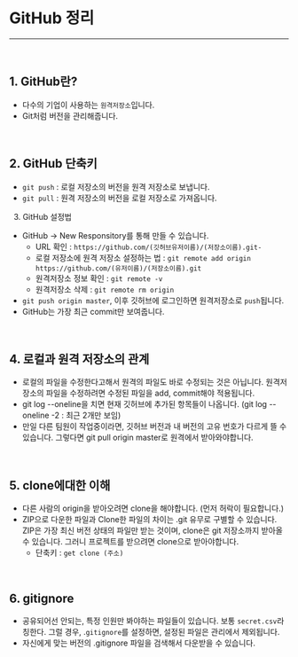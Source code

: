 # GitHub 정리
***

&nbsp;
## 1. GitHub란?
- 다수의 기업이 사용하는 ```원격저장소```입니다.
- Git처럼 버전을 관리해줍니다.

&nbsp;
## 2. GitHub 단축키
- ```git push``` : 로컬 저장소의 버전을 원격 저장소로 보냅니다.
- ```git pull``` : 원격 저장소의 버전을 로컬 저장소로 가져옵니다.

&nbsp;
3. GitHub 설정법

- GitHub → New Responsitory를 통해 만들 수 있습니다.
    - URL 확인 : ```https://github.com/(깃허브유저이름)/(저장소이름).git-``` 
    - 로컬 저장소에 원격 저장소 설정하는 법 : ```git remote add origin https://github.com/(유저이름)/(저장소이름).git```
    - 원격저장소 정보 확인 : ```git remote -v```
    - 원격저장소 삭제 : ```git remote rm origin```
- ```git push origin master```, 이후 깃허브에 로그인하면 원격저장소로 ```push```됩니다.
- GitHub는 가장 최근 commit만 보여줍니다.

&nbsp;
## 4. 로컬과 원격 저장소의 관계
- 로컬의 파일을 수정한다고해서 원격의 파일도 바로 수정되는 것은 아닙니다. 원격저장소의 파일을 수정하려면 수정된 파일을 add, commit해야 적용됩니다.
- git log --oneline을 치면 현재 깃허브에 추가된 항목들이 나옵니다.
(git log --oneline -2 : 최근 2개만 보임)
- 만일 다른 팀원이 작업중이라면, 깃허브 버전과 내 버전의 고유 번호가 다르게 뜰 수 있습니다.
그렇다면 git pull origin master로 원격에서 받아와야합니다.

&nbsp;
## 5. clone에대한 이해
- 다른 사람의 origin을 받아오려면 clone을 해야합니다. (먼저 허락이 필요합니다.)
- ZIP으로 다운한 파일과 Clone한 파일의 차이는 .git 유무로 구별할 수 있습니다. ZIP은 가장 최신 버전 상태의 파일만 받는 것이며, clone은 git 저장소까지 받아올 수 있습니다. 그러니 프로젝트를 받으려면 clone으로 받아야합니다.
    - 단축키 : ```get clone (주소)```

&nbsp;
## 6. gitignore
- 공유되어선 안되는, 특정 인원만 봐야하는 파일들이 있습니다. 보통 ```secret.csv```라 칭한다. 그럴 경우, .```gitignore```를 설정하면, 설정된 파일은 관리에서 제외됩니다.
- 자신에게 맞는 버전의 .gitignore 파일을 검색해서 다운받을 수 있습니다.